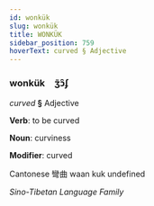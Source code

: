 ```yaml
---
id: wonkük
slug: wonkük
title: WONKÜK
sidebar_position: 759
hoverText: curved § Adjective
---
```


### wonkük&emsp;<span kind="abugida">ʒ̃ɔ̑ʄ</span>

*curved* **§** Adjective

**Verb**: to be curved

**Noun**: curviness

**Modifier**: curved

Cantonese 彎曲 waan kuk undefined

*Sino-Tibetan Language Family*